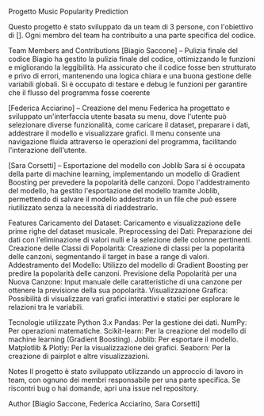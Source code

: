 Progetto Music Popularity Prediction

Questo progetto è stato sviluppato da un team di 3 persone, con l'obiettivo di []. Ogni membro del team ha contribuito a una parte specifica del codice.

Team Members and Contributions
[Biagio Saccone] – Pulizia finale del codice
Biagio ha gestito la pulizia finale del codice, ottimizzando le funzioni e migliorando la leggibilità. Ha assicurato che il codice fosse ben strutturato e privo di errori, mantenendo una logica chiara e una buona gestione delle variabili globali. Si è occupato di testare e debug le funzioni per garantire che il flusso del programma fosse coerente

[Federica Acciarino] – Creazione del menu
Federica ha progettato e sviluppato un'interfaccia utente basata su menu, dove l'utente può selezionare diverse funzionalità, come caricare il dataset, preparare i dati, addestrare il modello e visualizzare grafici. Il menu consente una navigazione fluida attraverso le operazioni del programma, facilitando l'interazione dell'utente.

[Sara Corsetti] – Esportazione del modello con Joblib
Sara si è occupata della parte di machine learning, implementando un modello di Gradient Boosting per prevedere la popolarità delle canzoni. Dopo l'addestramento del modello, ha gestito l'esportazione del modello tramite Joblib, permettendo di salvare il modello addestrato in un file che può essere riutilizzato senza la necessità di riaddestrarlo.

Features
Caricamento del Dataset: Caricamento e visualizzazione delle prime righe del dataset musicale.
Preprocessing dei Dati: Preparazione dei dati con l'eliminazione di valori nulli e la selezione delle colonne pertinenti.
Creazione delle Classi di Popolarità: Creazione di classi per la popolarità delle canzoni, segmentando il target in base a range di valori.
Addestramento del Modello: Utilizzo del modello di Gradient Boosting per predire la popolarità delle canzoni.
Previsione della Popolarità per una Nuova Canzone: Input manuale delle caratteristiche di una canzone per ottenere la previsione della sua popolarità.
Visualizzazione Grafica: Possibilità di visualizzare vari grafici interattivi e statici per esplorare le relazioni tra le variabili.

Tecnologie utilizzate
Python 3.x
Pandas: Per la gestione dei dati.
NumPy: Per operazioni matematiche.
Scikit-learn: Per la creazione del modello di machine learning (Gradient Boosting).
Joblib: Per esportare il modello.
Matplotlib & Plotly: Per la visualizzazione dei grafici.
Seaborn: Per la creazione di pairplot e altre visualizzazioni.

Notes
Il progetto è stato sviluppato utilizzando un approccio di lavoro in team, con ognuno dei membri responsabile per una parte specifica.
Se riscontri bug o hai domande, apri una issue nel repository.

Author
[Biagio Saccone, Federica Acciarino, Sara Corsetti]
